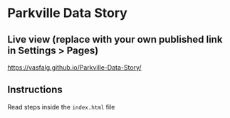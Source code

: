 # Parkville Data Story

## Live view (replace with your own published link in Settings > Pages)
https://vasfalg.github.io/Parkville-Data-Story/

## Instructions
Read steps inside the `index.html` file
